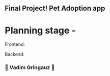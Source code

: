 ## Final Project! Pet Adoption app
# Planning stage - 

Frontend:

Backend:



### :basketball: Vadim Gringauz :basketball:


